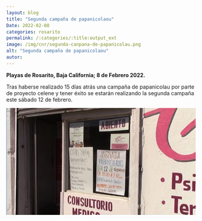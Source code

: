 ```yaml
---
layout: blog
title: "Segunda campaña de papanicolaou"
Date: 2022-02-08
categories: rosarito
permalink: /:categories/:title:output_ext
image: /img/cnr/segunda-canpana-de-papanicolau.png
alt: "Segunda campaña de papanicolaou"
autor:
---
```


**Playas de Rosarito, Baja California; 8 de Febrero 2022.** 

Tras haberse realizado 15 días atrás una campaña de papanicolau por parte de proyecto celene y tener éxito se estarán realizando la segunda campaña este sábado 12 de febrero.

<div id="carouselExampleSlidesOnly" class="carousel slide" data-ride="carousel">
  <div class="carousel-inner">
    <div class="carousel-item active">
       <img class="d-block w-100" src="/img/cnr/segunda-canpana-de-papanicolau.png" loading="lazy"  alt="Segunda campaña de papanicolaou">
    </div>
  </div>
</div>